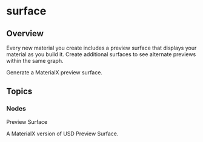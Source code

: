 # surface


Overview
--------

 Every new material you create includes a preview surface that displays your material as you build it. Create additional surfaces to see alternate previews within the same graph.
 

 Generate a MaterialX preview surface.

Topics
------

### Nodes

 Preview Surface
 

 A MaterialX version of USD Preview Surface.
 

